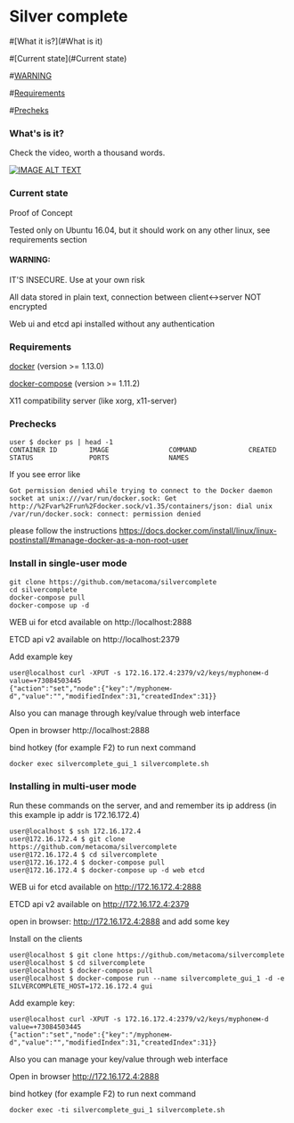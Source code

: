# Silver complete

#[What it is?](#What is it)

#[Current state](#Current state)

#[WARNING](#WARNING)

#[Requirements](#Requirements)

#[Precheks](#Precheks)

### What's is it?

  Check the video, worth a thousand words.

  [![IMAGE ALT TEXT](http://img.youtube.com/vi/ca7T0bXptU8/0.jpg)](http://www.youtube.com/watch?v=ca7T0bXptU8 "Silvercomplete demo")

### Current state

  Proof of Concept

  Tested only on Ubuntu 16.04, but it should work on any other linux, see requirements section


#### WARNING:

  IT'S INSECURE. Use at your own risk

  All data stored in plain text, connection between client<->server NOT encrypted

  Web ui and etcd api installed without any authentication



### Requirements
  [docker](https://docs.docker.com/install/) (version >= 1.13.0)

  [docker-compose](https://docs.docker.com/compose/install/#install-compose) (version >= 1.11.2)

  X11 compatibility server (like xorg, x11-server)

### Prechecks
```
user $ docker ps | head -1
CONTAINER ID        IMAGE               COMMAND             CREATED             STATUS              PORTS               NAMES
```
If you see error like
```
Got permission denied while trying to connect to the Docker daemon socket at unix:///var/run/docker.sock: Get http://%2Fvar%2Frun%2Fdocker.sock/v1.35/containers/json: dial unix /var/run/docker.sock: connect: permission denied
```

please follow the instructions https://docs.docker.com/install/linux/linux-postinstall/#manage-docker-as-a-non-root-user


### Install in single-user mode

```
git clone https://github.com/metacoma/silvercomplete
cd silvercomplete
docker-compose pull
docker-compose up -d
```

WEB ui for etcd available on http://localhost:2888

ETCD api v2 available on http://localhost:2379


Add example key
```
user@localhost curl -XPUT -s 172.16.172.4:2379/v2/keys/myphoneм-d value=+73084503445
{"action":"set","node":{"key":"/myphoneм-d","value":"","modifiedIndex":31,"createdIndex":31}}
```

Also you can manage through key/value through web interface

Open in browser http://localhost:2888


bind hotkey (for example F2) to run next command

```docker exec silvercomplete_gui_1 silvercomplete.sh```

### Installing in multi-user mode
Run these commands on the server, and and remember its ip address (in this example ip addr is 172.16.172.4)
```
user@localhost $ ssh 172.16.172.4
user@172.16.172.4 $ git clone https://github.com/metacoma/silvercomplete
user@172.16.172.4 $ cd silvercomplete
user@172.16.172.4 $ docker-compose pull
user@172.16.172.4 $ docker-compose up -d web etcd
```

WEB ui for etcd available on http://172.16.172.4:2888

ETCD api v2 available on http://172.16.172.4:2379

open in browser: http://172.16.172.4:2888 and add some key

Install on the clients

```
user@localhost $ git clone https://github.com/metacoma/silvercomplete
user@localhost $ cd silvercomplete
user@localhost $ docker-compose pull
user@localhost $ docker-compose run --name silvercomplete_gui_1 -d -e SILVERCOMPLETE_HOST=172.16.172.4 gui
```

Add example key:
```
user@localhost curl -XPUT -s 172.16.172.4:2379/v2/keys/myphoneм-d value=+73084503445
{"action":"set","node":{"key":"/myphoneм-d","value":"","modifiedIndex":31,"createdIndex":31}}
```

Also you can manage your key/value through web interface

Open in browser http://172.16.172.4:2888

bind hotkey (for example F2) to run next command

```docker exec -ti silvercomplete_gui_1 silvercomplete.sh```
